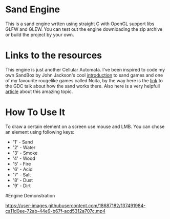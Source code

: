 # Sand Engine

This is a sand engine wrtten using straight C with OpenGL support libs GLFW and GLEW. You can test out the engine downloading the zip archive or build the project by your own.

# Links to the resources

This engine is just another Cellular Automata. I've been inspired to code my own SandBox by John Jackson's cool [introduction](https://www.youtube.com/watch?v=VLZjd_Y1gJ8&t=498s) to sand games and one of my favourite rougelike games called Noita, by the way here is the [link](https://www.youtube.com/watch?v=prXuyMCgbTc) to the GDC talk about how the sand works there. Also here is a very helpfull [article](https://maxbittker.com/making-sandspiel/) about this amazing topic.

# How To Use It

To draw a certain element on a screen use mouse and LMB. 
You can chose an element using following keys:
- '1' - Sand
- '2' - Water
- '3' - Smoke
- '4' - Wood
- '5' - Fire
- '6' - Acid
- '7' - Salt
- '8' - Dust
- '9' - Dirt

#Engine Demonstration


https://user-images.githubusercontent.com/18687182/137491984-ca11d0ee-72ab-44e9-b67f-acd5312a707c.mp4

